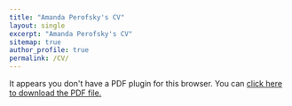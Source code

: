 ```yaml
---
title: "Amanda Perofsky's CV"
layout: single
excerpt: "Amanda Perofsky's CV"
sitemap: true
author_profile: true
permalink: /CV/
---
```


 <object data="/assets/amanda_perofsky_cv_2017.pdf" type="application/pdf" width="100%" height="800px"> 
  <p>It appears you don't have a PDF plugin for this browser.
   You can <a href="/assets/amanda perofsky_cv_2017.pdf">click here to
  download the PDF file.</a></p>  
 </object>